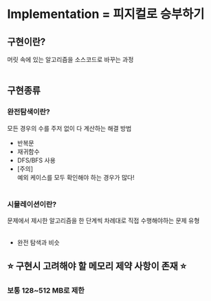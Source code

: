 # Implementation = 피지컬로 승부하기
## 구현이란?
머릿 속에 있는 알고리즘을 소스코드로 바꾸는 과정 <br/><br/>

## 구현종류
### 완전탐색이란?
모든 경우의 수를 주저 없이 다 계산하는 해결 방법
- 반복문
- 재귀함수
- DFS/BFS 사용
- [주의] <br/>
    예외 케이스를 모두 확인해야 하는 경우가 많다! <br/><br/>

### 시뮬레이션이란?
문제에서 제시한 알고리즘을 한 단계씩 차례대로 직접 수행해야하는 문제 유형 <br/><br/>
- 완전 탐색과 비슷

## ⭐ 구현시 고려해야 할 메모리 제약 사항이 존재 ⭐
### 보통 128~512 MB로 제한
